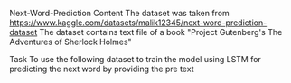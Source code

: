 Next-Word-Prediction
Content
The dataset was taken from https://www.kaggle.com/datasets/malik12345/next-word-prediction-dataset The dataset contains text file of a book "Project Gutenberg's The Adventures of Sherlock Holmes"

Task
To use the following dataset to train the model using LSTM for predicting the next word by providing the pre text

